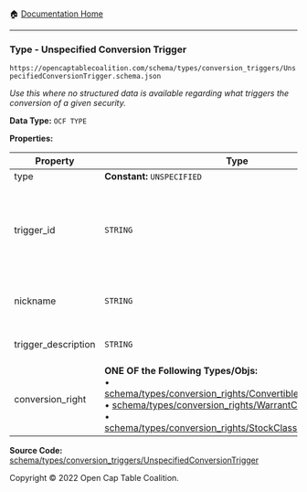 :house: [Documentation Home](../../../../)

---

### Type - Unspecified Conversion Trigger

`https://opencaptablecoalition.com/schema/types/conversion_triggers/UnspecifiedConversionTrigger.schema.json`

_Use this where no structured data is available regarding what triggers the conversion of a given security._

**Data Type:** `OCF TYPE`

**Properties:**

| Property            | Type                                                                                                                                                                                                                                                                                                                                                                                                                                                                          | Description                                                                                                                            | Required   |
| ------------------- | ----------------------------------------------------------------------------------------------------------------------------------------------------------------------------------------------------------------------------------------------------------------------------------------------------------------------------------------------------------------------------------------------------------------------------------------------------------------------------- | -------------------------------------------------------------------------------------------------------------------------------------- | ---------- |
| type                | **Constant:** `UNSPECIFIED`                                                                                                                                                                                                                                                                                                                                                                                                                                                   | Scalar Constant                                                                                                                        | `REQUIRED` |
| trigger_id          | `STRING`                                                                                                                                                                                                                                                                                                                                                                                                                                                                      | Id for this conversion trigger, unique within list of ConversionTriggers in parent convertible issuance's `conversion_triggers` field. | `REQUIRED` |
| nickname            | `STRING`                                                                                                                                                                                                                                                                                                                                                                                                                                                                      | Human-friendly nickname to describe the conversion right                                                                               | -          |
| trigger_description | `STRING`                                                                                                                                                                                                                                                                                                                                                                                                                                                                      | Long-form description of the trigger                                                                                                   | -          |
| conversion_right    | **ONE OF the Following Types/Objs:**</br>&bull; [schema/types/conversion_rights/ConvertibleConversionRight](../../../../schema/types/conversion_rights/ConvertibleConversionRight.md)</br>&bull; [schema/types/conversion_rights/WarrantConversionRight](../../../../schema/types/conversion_rights/WarrantConversionRight.md)</br>&bull; [schema/types/conversion_rights/StockClassConversionRight](../../../../schema/types/conversion_rights/StockClassConversionRight.md) | When the conditions of the trigger are met, how does the convertible convert?                                                          | `REQUIRED` |

**Source Code:** [schema/types/conversion_triggers/UnspecifiedConversionTrigger](/../../../../../schema/types/conversion_triggers/UnspecifiedConversionTrigger.schema.json)

Copyright © 2022 Open Cap Table Coalition.
